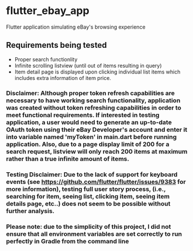 # flutter_ebay_app

Flutter application simulating eBay&#x27;s browsing experience

## Requirements being tested

- Proper search functionlity
- Infinite scrolling listview (until out of items resulting in query)
- Item detail page is displayed upon clicking individual list items which includes extra information of item price.

### Disclaimer: Although proper token refresh capabilities are necessary to have working search functionality, application was created without token refreshing capabilities in order to meet functional requirements. If interested in testing application, a user would need to generate an up-to-date OAuth token using their eBay Developer's account and enter it into variable named 'myToken' in main.dart before running application. Also, due to a page display limit of 200 for a search request, listview will only reach 200 items at maximum rather than a true infinite amount of items.

### Testing Disclaimer: Due to the lack of support for keyboard events (see https://github.com/flutter/flutter/issues/9383 for more information), testing full user story process, (i.e., searching for item, seeing list, clicking item, seeing item details page, etc..) does not seem to be possible without further analysis.

### Please note: due to the simplicity of this project, I did not ensure that all environment variables are set correctly to run perfectly in Gradle from the command line
